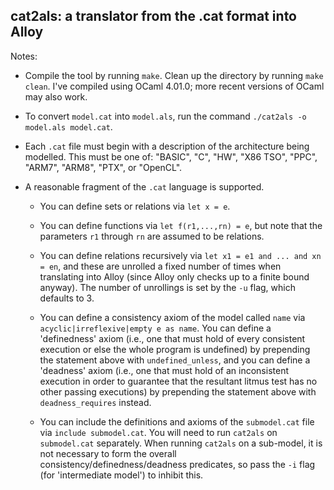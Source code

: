 cat2als: a translator from the .cat format into Alloy
-----------------------------------------------------

Notes:

- Compile the tool by running `make`. Clean up the directory by
running `make clean`. I've compiled using OCaml 4.01.0; more recent
versions of OCaml may also work.

- To convert `model.cat` into `model.als`, run the command `./cat2als
-o model.als model.cat`.

- Each `.cat` file must begin with a description of the architecture
  being modelled. This must be one of: "BASIC", "C", "HW", "X86 TSO",
  "PPC", "ARM7", "ARM8", "PTX", or "OpenCL".

- A reasonable fragment of the `.cat` language is supported.

	- You can define sets or relations via `let x = e`.

	- You can define functions via `let f(r1,...,rn) = e`, but note
      that the parameters `r1` through `rn` are assumed to be
      relations.
	  
	- You can define relations recursively via `let x1 = e1 and
 ... and xn = en`, and these are unrolled a fixed number of times when
 translating into Alloy (since Alloy only checks up to a finite bound
 anyway). The number of unrollings is set by the `-u` flag, which
 defaults to 3.

	- You can define a consistency axiom of the model called `name`
  via `acyclic|irreflexive|empty e as name`. You can define a
  'definedness' axiom (i.e., one that must hold of every consistent
  execution or else the whole program is undefined) by prepending the
  statement above with `undefined_unless`, and you can define a
  'deadness' axiom (i.e., one that must hold of an inconsistent
  execution in order to guarantee that the resultant litmus test has
  no other passing executions) by prepending the statement above with
  `deadness_requires` instead.

	- You can include the definitions and axioms of the `submodel.cat`
  file via `include submodel.cat`. You will need to run `cat2als` on
  `submodel.cat` separately. When running `cat2als` on a sub-model, it
  is not necessary to form the overall
  consistency/definedness/deadness predicates, so pass the `-i` flag
  (for 'intermediate model') to inhibit this.

